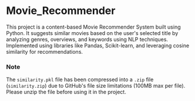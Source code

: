 # Movie_Recommender
This project is a content-based Movie Recommender System built using Python. It suggests similar movies based on the user's selected title by analyzing genres, overviews, and keywords using NLP techniques. Implemented using libraries like Pandas, Scikit-learn, and leveraging cosine similarity for recommendations.
### Note

The `similarity.pkl` file has been compressed into a `.zip` file (`similarity.zip`) due to GitHub's file size limitations (100MB max per file).  
Please unzip the file before using it in the project.
